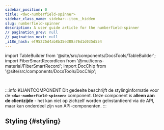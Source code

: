 ```yaml
---
sidebar_position: 0
title: <dwc-numberfield-spinner>
sidebar_class_name: sidebar--item__hidden
slug: numberfield-spinner
description: A user guide article for the numberfield-spinner
// pagination_prev: null
// pagination_next: null
_i18n_hash: ef95225d4ab8b35e388a76d1d035d554
---
```

import TableBuilder from '@site/src/components/DocsTools/TableBuilder';
import FiberSmartRecordIcon from '@mui/icons-material/FiberSmartRecord';
import DocChip from '@site/src/components/DocsTools/DocChip';

<DocChip chip='shadow' />

<br />

:::info KLIANTCOMPONENT
Dit gedeelte beschrijft de stylinginformatie voor de **`<dwc-numberfield-spinner>`** component. Deze component is **alleen aan de clientzijde** - het kan niet op zichzelf worden geïnstantieerd via de API, maar kan onderdeel zijn van API-componenten.
:::

## Styling {#styling}

<TableBuilder name="dwc-numberfield-spinner" clientComponent />
